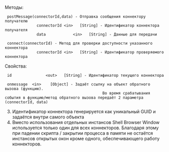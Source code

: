 Методы:

     postMessage(connectorId,data) - Отправка сообщения коннектору получателю
                  connectorId <in>   [String] - Идентификатор коннектора получателя
                  data            <in>   [String] - Данные для передачи

     connect(connectorId) - Метод для проверки доступности указанного коннектора
                  connectorId <in>   [String] - Идентификатор проверяемого коннектора

Свойства:

     id               <out>   [String] - Идентификатор текущего коннектора

     onmessage  <in>    [Object] - Задаёт ссылку на объект обратного вызова (функцию).
                                               Во время срабатывания события в функцию/метод обратного вызова передаёт 2 параметра (connectorId, data)


3) Идентификатор коннектора генерируется как уникальный GUID и задаётся внутри самого объекта
4) Вместо использования отдельных инстансов Shell Browser Window используется только один для всех коннекторов. Благодаря этому при падении скрипта / закрытии процесса в памяти не остаётся инстансов открытых окон кроме одного, обеспечивающего работу коннекторов.